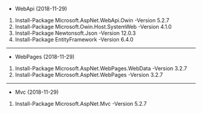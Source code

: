 - WebApi (2018-11-29)
1. Install-Package Microsoft.AspNet.WebApi.Owin -Version 5.2.7
2. Install-Package Microsoft.Owin.Host.SystemWeb -Version 4.1.0
3. Install-Package Newtonsoft.Json -Version 12.0.3
4. Install-Package EntityFramework -Version 6.4.0

------------

- WebPages (2018-11-29)
1. Install-Package Microsoft.AspNet.WebPages.WebData -Version 3.2.7
2. Install-Package Microsoft.AspNet.WebPages -Version 3.2.7

------------

- Mvc (2018-11-29)
1. Install-Package Microsoft.AspNet.Mvc -Version 5.2.7
